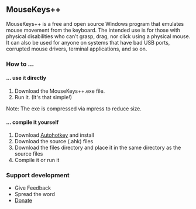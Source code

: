 ## MouseKeys++
MouseKeys++ is a free and open source Windows program that emulates mouse movement from the keyboard. The intended use is for those with physical disabilities who can’t grasp, drag, nor click using a physical mouse. It can also be used for anyone on systems that have bad USB ports, corrupted mouse drivers, terminal applications, and so on.

### How to ...

#### ... use it directly

1. Download the MouseKeys++.exe file.
2. Run it. (It's that simple!)

Note: The exe is compressed via mpress to reduce size.

#### ... compile it yourself

1. Download [Autohotkey](http://ahkscript.org) and install
2. Download the source (.ahk) files
3. Download the files directory and place it in the same directory as the source files
4. Compile it or run it

### Support development

- Give Feedback
- Spread the word
- [Donate](https://www.paypal.com/cgi-bin/webscr?cmd=_s-xclick&hosted_button_id=H6D2YMDPLV69S)

